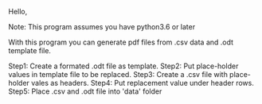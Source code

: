 Hello,

Note: This program assumes you have python3.6 or later

With this program you can generate pdf files from .csv data and .odt template file.

Step1: Create a formated .odt file as template.
Step2: Put place-holder values in template file to be replaced.
Step3: Create a .csv file with place-holder vales as headers.
Step4: Put replacement value under header rows.
Step5: Place .csv and .odt file into 'data' folder